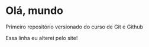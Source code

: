 # Olá, mundo
Primeiro repositório versionado do curso de Git e Github 

Essa linha eu alterei pelo site!

